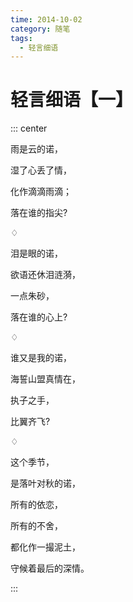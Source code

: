 ```yaml
---
time: 2014-10-02
category: 随笔
tags:
  - 轻言细语
---
```


# 轻言细语【一】

::: center

雨是云的诺，

湿了心丢了情，

化作滴滴雨滴；

落在谁的指尖?

♢

泪是眼的诺，

欲语还休泪涟漪，

一点朱砂，

落在谁的心上?

♢

谁又是我的诺，

海誓山盟真情在，

执子之手，

比翼齐飞?

♢

这个季节，

是落叶对秋的诺，

所有的依恋，

所有的不舍，

都化作一撮泥土，

守候着最后的深情。

:::
